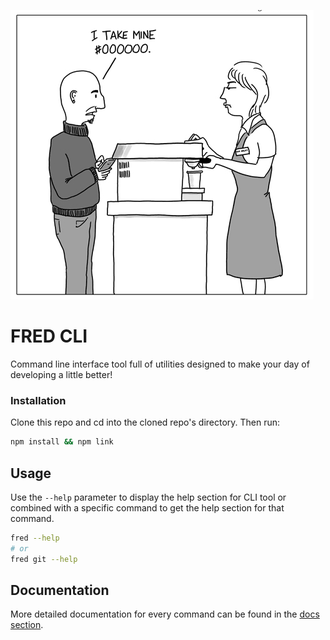 ![Developer ordering coffee](./docs/developer.png)

# FRED CLI

Command line interface tool full of utilities designed to make your day of developing a little better!


### Installation

Clone this repo and cd into the cloned repo's directory.  Then run:

```sh
npm install && npm link
```

## Usage

Use the `--help` parameter to display the help section for CLI tool or combined with a specific command to get the help section for that command.

```sh
fred --help
# or
fred git --help
```


## Documentation

More detailed documentation for every command can be found in the [docs section](https://github.com/swilsonmedia/fred/tree/main/docs).